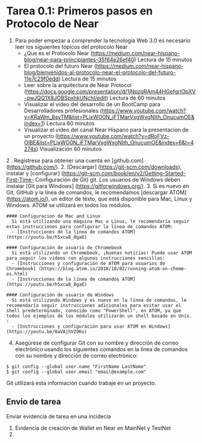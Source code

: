 # Tarea 0.1: Primeros pasos en Protocolo de Near 
1. Para poder empezar a comprender la tecnología Web 3.0 es necesario leer los siguientes tópicos del protocolo Near
    - ¿Que es el Protocolo Near (https://medium.com/near-hispano-blog/near-para-principiantes-35f64e26ef40) Lectura de 15 minutos 
    - El protocolo del futuro Near (https://medium.com/near-hispano-blog/bienvenidos-al-protocolo-near-el-protocolo-del-futuro-11e7c29f0edd) Lectura de 15 minutos
    - Leer sobre la arquitectura de Near Protocol (https://docs.google.com/presentation/d/1jNpzqRAm44HGefgrlOpXV-qwJQQ1X8JOBSpxhkUNchI/edit) Lectura de 60 minutos  
    - Visualizar el video del desarrollo de un BootCamp para Desarrolladores profesionales (https://www.youtube.com/watch?v=KRaWm_8syTM&list=PLixWO0N_iFTMarVxgWxgNIth_OnucumOE&index=1) Lectura 60 minutos
    - Visualizar el video del canal Near Hispano para la presentacion de un proyecto (https://www.youtube.com/watch?v=dRoFVz-OlBE&list=PLixWO0N_iFTMarVxgWxgNIth_OnucumOE&index=6&t=4274s) Visualización 60 minutos
     
2 . Regístrese para obtener una cuenta en [github.com] (https://github.com/).
2. [Descargar] (https://git-scm.com/downloads), instalar y [configurar] (https://git-scm.com/book/en/v2/Getting-Started-First-Time- Configuración de Git) git. Los usuarios de Windows deben instalar [Git para Windows] (https://gitforwindows.org/).
3. Si es nuevo en Git, GitHub y la línea de comandos, le recomendamos [descargar ATOM] (https://atom.io/), un editor de texto, que está disponible para Mac, Linux y Windows. ATOM se utilizará en todos los módulos.

    #### Configuracion de Mac and Linux
      Si está utilizando una máquina Mac o Linux, le recomendaría seguir estas instrucciones para configurar la línea de comandos ATOM:
      - [Instrucciones de la línea de comandos ATOM] (https://youtu.be/h5xcw8_8gaE)
    
    #### Configuración de usuario de Chromebook
      Si está utilizando un Chromebook, ¡buenas noticias! Puede usar ATOM para seguir los videos con algunas instrucciones sencillas:
      - [Instrucciones y configuración de ATOM para usuarios de Chromebook] (https://blog.atom.io/2018/10/02/running-atom-on-chome-os.html)
      - [Instrucciones de la línea de comandos ATOM] (https://youtu.be/h5xcw8_8gaE)

    #### Configuración de usuario de Windows
      Si está utilizando Windows y es nuevo en la línea de comandos, le recomendaría seguir instrucciones adicionales para evitar usar el shell predeterminado, conocido como "PowerShell", en ATOM, ya que todos los ejemplos de los módulos utilizarán un shell basado en Unix. :
      - [Instrucciones y configuración para usar ATOM en Windows] (https://youtu.be/0aVAjhVZ9Ko)

4. Asegúrese de configurar Git con su nombre y dirección de correo electrónico usando los siguientes comandos en la línea de comandos con su nombre y dirección de correo electrónico:
```
$ git config --global user.name "FirstName LastName"
$ git config --global user.email "email@example.com"
```
Git utilizará esta información cuando trabaje en un proyecto.

## Envio de tarea
Enviar evidencia de tarea en una incidecia
1. Evidencia de creación de Wallet en Near en MainNet y TestNet
2. 
